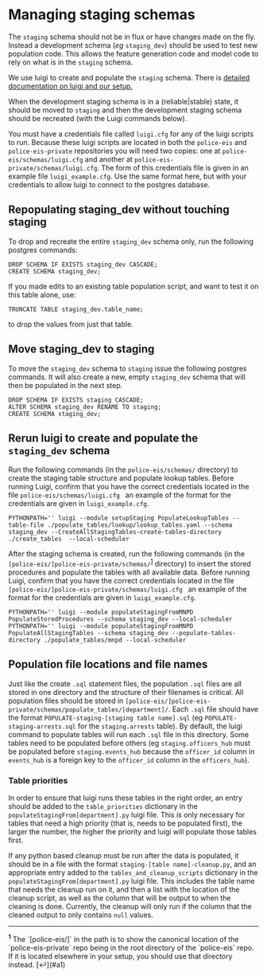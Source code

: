 # Managing staging schemas

The `staging` schema should not be in flux or have changes made on the fly. Instead a development schema (_eg_ `staging_dev`) should be used to test new population code. This allows the feature generation code and model code to rely on what is in the `staging` schema.

We use luigi to create and populate the `staging` schema. There is [detailed documentation on luigi and our setup.](luigi.md)

When the development staging schema is in a (reliable|stable) state, it should be moved to `staging` and then the development staging schema should be recreated (with the Luigi commands below).

You must have a credentials file called `luigi.cfg` for any of the luigi scripts to run. Because these luigi scripts are located in both the `police-eis` and `police-eis-private` repositories you will need two copies: one at `police-eis/schemas/luigi.cfg` and another at `police-eis-private/schemas/luigi.cfg`. The form of this credentials file is given in an example file `luigi_example.cfg`. Use the same format here, but with your credentials to allow luigi to connect to the postgres database.

## Repopulating staging_dev without touching staging

To drop and recreate the entire `staging_dev` schema only, run the following postgres commands:

```
DROP SCHEMA IF EXISTS staging_dev CASCADE;
CREATE SCHEMA staging_dev;
```

If you made edits to an existing table population script, and want to test it on this table alone, use:

```
TRUNCATE TABLE staging_dev.table_name;
```

to drop the values from just that table.

## Move staging_dev to staging

To move the `staging_dev` schema to `staging` issue the following postgres commands. It will also create a new, empty `staging_dev` schema that will then be populated in the next step.

```
DROP SCHEMA IF EXISTS staging CASCADE;
ALTER SCHEMA staging_dev RENAME TO staging;
CREATE SCHEMA staging_dev;
```

## Rerun luigi to create and populate the `staging_dev` schema

Run the following commands (in the `police-eis/schemas/` directory) to create the staging table structure and populate lookup tables. Before running Luigi, confirm that you have the correct credentials located in the file `police-eis/schemas/luigi.cfg ` an example of the format for the credentials are given in `luigi_example.cfg`.

```
PYTHONPATH='' luigi --module setupStaging PopulateLookupTables --table-file ./populate_tables/lookup/lookup_tables.yaml --schema staging_dev --CreateAllStagingTables-create-tables-directory ./create_tables  --local-scheduler
```

After the staging schema is created, run the following commands (in the `[police-eis/]police-eis-private/schemas/`<sup id="a1">[1](#f1)</sup> directory) to insert the stored procedures and populate the tables with all available data. Before running Luigi, confirm that you have the correct credentials located in the file `[police-eis/]police-eis-private/schemas/luigi.cfg ` an example of the format for the credentials are given in `luigi_example.cfg`.

```
PYTHONPATH='' luigi --module populateStagingFromMNPD PopulateStoredProcedures --schema staging_dev --local-scheduler
PYTHONPATH='' luigi --module populateStagingFromMNPD PopulateAllStagingTables --schema staging_dev --populate-tables-directory ./populate_tables/mnpd --local-scheduler
```

## Population file locations and file names

Just like the create `.sql` statement files, the population `.sql` files are all stored in one directory and the structure of their filenames is critical. All population files should be stored in `[police-eis/]police-eis-private/schemas/populate_tables/[department]/`. Each `.sql` file should have the format `POPULATE-staging-[staging table name].sql` (eg `POPULATE-staging-arrests.sql` for the `staging.arrests` table). By default, the luigi command to populate tables will run each `.sql` file in this directory. Some tables need to be populated before others (eg `staging.officers_hub` must be populated before `staging.events_hub` because the `officer_id` column in `events_hub` is a foreign key to the `officer_id` column in the `officers_hub`).

### Table priorities
In order to ensure that luigi runs these tables in the right order, an entry should be added to the `table_priorities` dictionary in the `populateStagingFrom[department].py` luigi file. This is only necessary for tables that need a high priority (that is, needs to be populated first), the larger the number, the higher the priority and luigi will populate those tables first.

If any python based cleanup must be run after the data is populated, it should be in a file with the format `staging-[table name]-cleanup.py`, and an appropriate entry added to the `tables_and_cleanup_scripts` dictionary in the  
`populateStagingFrom[department].py` luigi file. This includes the table name that needs the cleanup run on it, and then a list with the location of the cleanup script, as well as the column that will be output to when the cleaning is done. Currently, the cleanup will only run if the column that the cleaned output to only contains `null` values.

<hr/>
<b id="f1"><sup>1</sup></b> The `[police-eis/]` in the path is to show the canonical location of the `police-eis-private` repo being in the root directory of the `police-eis` repo. If it is located elsewhere in your setup, you should use that directory instead. [↩](#a1)
